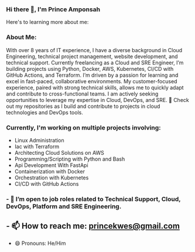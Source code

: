 ### Hi there 👋, I'm Prince Amponsah
Here's to learning more about me:

### About Me:

With over 8 years of IT experience, I have a diverse background in Cloud Engineering, technical project management, website development, and technical support. Currently freelancing as a Cloud and SRE Engineer, I’m building projects using Python, Docker, AWS, Kubernetes, CI/CD with GitHub Actions, and Terraform. I’m driven by a passion for learning and excel in fast-paced, collaborative environments. My customer-focused experience, paired with strong technical skills, allows me to quickly adapt and contribute to cross-functional teams. I am actively seeking opportunities to leverage my expertise in Cloud, DevOps, and SRE.
📂 Check out my repositories as I build and contribute to projects in cloud technologies and DevOps tools.

### Currently, I'm working on multiple projects involving: ###

- Linux Administration
- Iac with Terraform
- Architecting Cloud Solutions on AWS
- Programming/Scripting with Python and Bash
- Api Development With FastApi
- Containerization with Docker
- Orchestration with Kubernetes
- CI/CD with GitHub Actions
  
### - 👯 I’m open to job roles related to Technical Support, Cloud, DevOps, Platform and SRE Engineering.

## - 📫 How to reach me: <a href="mailto:princekwes@gmail.com">princekwes@gmail.com</a>
- 😄 Pronouns: He/Him

